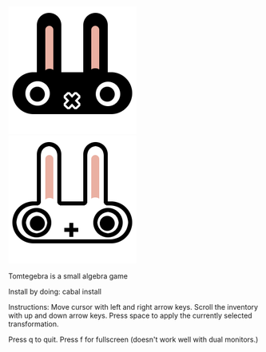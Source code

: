 ![Black bunny](http://github.com/kig/tomtegebra/raw/master/images/mulbun.png)
![White bunny](http://github.com/kig/tomtegebra/raw/master/images/plusbun.png)

Tomtegebra is a small algebra game

Install by doing:
  cabal install

Instructions:
  Move cursor with left and right arrow keys.
  Scroll the inventory with up and down arrow keys.
  Press space to apply the currently selected transformation.

  Press q to quit.
  Press f for fullscreen (doesn't work well with dual monitors.)
